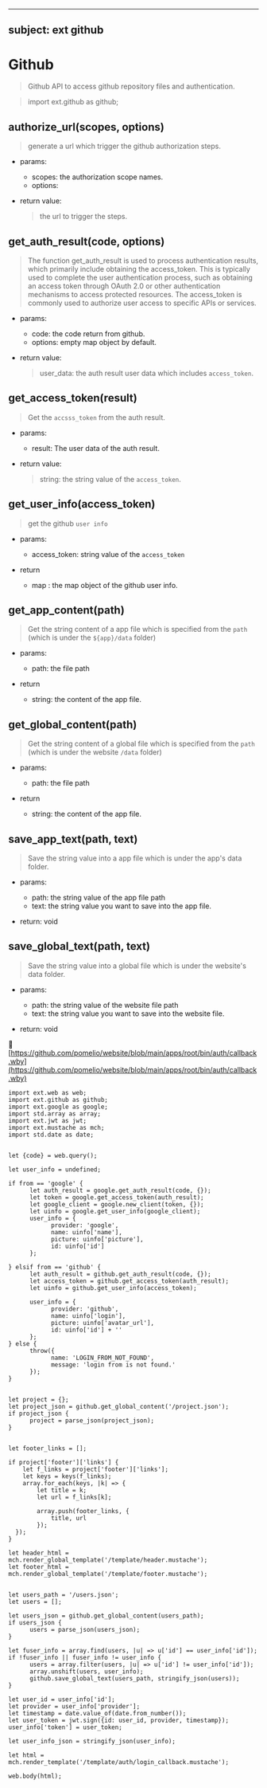
---
subject: ext github
---
# Github
> Github API to access github repository files and authentication.


> import ext.github as github;

## authorize_url(scopes, options)
> generate a url which trigger the github authorization steps.

- params:
  - scopes: the authorization scope names.
  - options:


- return value:
  > the url to trigger the steps.



## get_auth_result(code, options)
> The function get_auth_result is used to process authentication results, which primarily include obtaining the access_token. This is typically used to complete the user authentication process, such as obtaining an access token through OAuth 2.0 or other authentication mechanisms to access protected resources. The access_token is commonly used to authorize user access to specific APIs or services.

- params:
  - code: the code return from github.
  - options: empty map object by default.

- return value:
  > user_data: the auth result user data which includes `access_token`.


## get_access_token(result)
> Get the `accsss_token` from the auth result.

- params:
  - result: The user data of the auth result.

- return value:
  > string: the string value of the `access_token`.

## get_user_info(access_token)
> get the github `user info`

- params:
  - access_token: string value of the `access_token`

- return
  - map : the map object of the github user info.

## get_app_content(path)
> Get the string content of a app file which is specified from the `path` (which is under the `${app}/data` folder)

- params:
  - path: the file path

- return
  - string: the content of the app file.

## get_global_content(path)
> Get the string content of a global file which is specified from the `path` (which is under the website  `/data` folder)

- params:
  - path: the file path

- return
  - string: the content of the app file.


## save_app_text(path, text)
> Save the string value into a app file which is under the app's data folder.

- params:
  - path: the string value of the app file path
  - text: the string value you want to save into the app file.

- return:
  void

## save_global_text(path, text)
> Save the string value into a global file which is under the website's data folder.

- params:
  - path: the string value of the website file path
  - text: the string value you want to save into the website file.

- return:
  void

📄 [https://github.com/pomelio/website/blob/main/apps/root/bin/auth/callback.wby](https://github.com/pomelio/website/blob/main/apps/root/bin/auth/callback.wby) 

```
import ext.web as web;
import ext.github as github;
import ext.google as google;
import std.array as array;
import ext.jwt as jwt;
import ext.mustache as mch;
import std.date as date;


let {code} = web.query();

let user_info = undefined;

if from == 'google' {
      let auth_result = google.get_auth_result(code, {});
      let token = google.get_access_token(auth_result);
      let google_client = google.new_client(token, {});
      let uinfo = google.get_user_info(google_client);
      user_info = {
            provider: 'google',
            name: uinfo['name'],
            picture: uinfo['picture'],
            id: uinfo['id']
      };

} elsif from == 'github' {
      let auth_result = github.get_auth_result(code, {});
      let access_token = github.get_access_token(auth_result);
      let uinfo = github.get_user_info(access_token);
      
      user_info = {
            provider: 'github',
            name: uinfo['login'],
            picture: uinfo['avatar_url'],
            id: uinfo['id'] + ''
      };
} else {
      throw({
            name: 'LOGIN_FROM_NOT_FOUND',
            message: 'login from is not found.'
      });
}


let project = {};
let project_json = github.get_global_content('/project.json');
if project_json {
      project = parse_json(project_json);
}


let footer_links = [];

if project['footer']['links'] {
    let f_links = project['footer']['links'];
    let keys = keys(f_links);
    array.for_each(keys, |k| => {
        let title = k;
        let url = f_links[k];
       
        array.push(footer_links, {
            title, url
        });
  });
}

let header_html = mch.render_global_template('/template/header.mustache');
let footer_html = mch.render_global_template('/template/footer.mustache');


let users_path = '/users.json';
let users = [];

let users_json = github.get_global_content(users_path);
if users_json {
      users = parse_json(users_json);
}

let fuser_info = array.find(users, |u| => u['id'] == user_info['id']);
if !fuser_info || fuser_info != user_info {
      users = array.filter(users, |u| => u['id'] != user_info['id']);
      array.unshift(users, user_info);
      github.save_global_text(users_path, stringify_json(users));
}

let user_id = user_info['id'];
let provider = user_info['provider'];
let timestamp = date.value_of(date.from_number());
let user_token = jwt.sign({id: user_id, provider, timestamp});
user_info['token'] = user_token;

let user_info_json = stringify_json(user_info);

let html = mch.render_template('/template/auth/login_callback.mustache');

web.body(html);
```